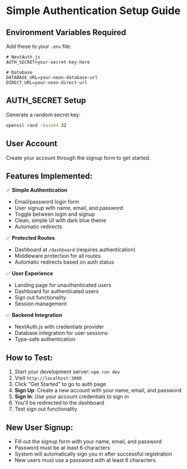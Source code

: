 # Simple Authentication Setup Guide

## Environment Variables Required

Add these to your `.env` file:

```env
# NextAuth.js
AUTH_SECRET=your-secret-key-here

# Database
DATABASE_URL=your-neon-database-url
DIRECT_URL=your-neon-direct-url
```

## AUTH_SECRET Setup

Generate a random secret key:

```bash
openssl rand -base64 32
```

## User Account

Create your account through the signup form to get started.

## Features Implemented:

✅ **Simple Authentication**

- Email/password login form
- User signup with name, email, and password
- Toggle between login and signup
- Clean, simple UI with dark blue theme
- Automatic redirects

✅ **Protected Routes**

- Dashboard at `/dashboard` (requires authentication)
- Middleware protection for all routes
- Automatic redirects based on auth status

✅ **User Experience**

- Landing page for unauthenticated users
- Dashboard for authenticated users
- Sign out functionality
- Session management

✅ **Backend Integration**

- NextAuth.js with credentials provider
- Database integration for user sessions
- Type-safe authentication

## How to Test:

1. Start your development server: `npm run dev`
2. Visit `http://localhost:3000`
3. Click "Get Started" to go to auth page
4. **Sign Up**: Create a new account with your name, email, and password
5. **Sign In**: Use your account credentials to sign in
6. You'll be redirected to the dashboard
7. Test sign out functionality

## New User Signup:

- Fill out the signup form with your name, email, and password
- Password must be at least 6 characters
- System will automatically sign you in after successful registration
- New users must use a password with at least 6 characters
